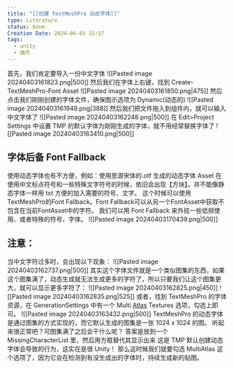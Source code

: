 ```yaml
---
title: "[[创建 TextMeshPro 动态字体]]"
type: Literature
status: done
Creation Date: 2024-04-03 15:57
tags:
  - unity
  - 插件
---
```

首先，我们肯定要导入一份中文字体
![[Pasted image 20240403161823.png|500]]
然后我们在字体上右键，找到 Create-TextMeshPro-Font Asset
![[Pasted image 20240403161850.png|475]]
然后点击我们刚刚创建的字体文件，确保图示选项为 Dynamic(动态的)
![[Pasted image 20240403161949.png|388]]
然后我们把文件拖入到组件内，就可以输入中文字体了
![[Pasted image 20240403162248.png|500]]
在 Edit>Project Settings 中设置 TMP 的默认字体为刚刚生成的字体，就不用经常替换字体了
![[Pasted image 20240403163410.png|500]]
## 字体后备 Font Fallback
使用动态字体也有不方便，例如：使用思源宋体的.otf 生成的动态字体 Asset 在使用中文标点符号和一些特殊文字符号的时候，依旧会出现【方块】。并不能像静态字体一样用 txt 方便的加入需要的符号、文字。
这个时候可以使用TextMeshPro的Font Fallback。Font Fallback可以从另一个FontAsset中获取不包含在当前FontAsset中的字符。
我们可以用 Font Fallback 来外挂一些低频使用、或者特殊的符号、字体。
![[Pasted image 20240403170439.png|500]]

## 注意：
当中文字符过多时，会出现以下现象：
![[Pasted image 20240403162737.png|500]]
其实这个字体文件就是一个类似图集的东西，如果这个图集满了，动态生成就无法生成更多的字符了，所以只要我们让这个图集更大，就可以显示更多字符了：
![[Pasted image 20240403162825.png|450]] ![[Pasted image 20240403162835.png|525]]
或者，找到 TextMeshPro 的字体资源，在 GenerationSettings 中有一个 Multi [Atlas](https://so.csdn.net/so/search?q=Atlas&spm=1001.2101.3001.7020) Textures 选项，勾选上即可。
![[Pasted image 20240403163432.png|500]]
TextMeshPro 的动态字体是通过图集的方式实现的，而它默认生成的图集是一张 1024 x 1024 的图。
听起来很正常吧？可图集满了之后会干什么呢？
答案是放到一个 MissingCharacterList 里，然后用方框替代其显示出来
这是 TMP 默认创建动态字体会导致的行为，这实在是很 Unity！
那么这时候我们就要勾选 MultiAtlas 这个选项了，因为它会在检测到有没生成出的字体时，持续生成新的贴图。
